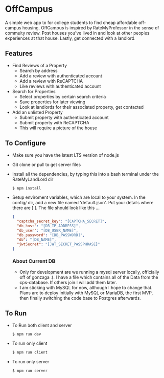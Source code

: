# OffCampus

A simple web app to for college students to find cheap affordable off-campus housing. OffCampus is inspired by RateMyProfessor in the sense of commuity review. Post houses you've lived in and look at other peoples experiences at that house. Lastly, get connected with a landlord.

## Features

- Find Reviews of a Property
  - Search by address
  - Add a review with authenticated account
  - Add a review with ReCAPTCHA
  - Like reviews with authenticated account
- Search for Properties
  - Select properties by certain search criteria
  - Save properties for later viewing
  - Look at landlords for their associated property, get contacted
- Add an unlisted Property
  - Submit property with authenticated account
  - Submit property with ReCAPTCHA
  - This will require a picture of the house

## To Configure

- Make sure you have the latest LTS version of node.js
- Git clone or pull to get server files
- Install all the dependencies, by typing this into a bash terminal under the RateMyLandLord dir

  ```s
  $ npm install
  ```

- Setup enviroment variables, which are local to your system. In the config/ dir, add a new file named 'default.json'. Put your details where there are [ ]. The file should look like this ...

  ```json
  {
    "captcha_secret_key": "[CAPTCHA_SECRET]",
    "db_host": "[DB_IP_ADDRESS]",
    "db_user": "[DB_USER_NAME]",
    "db_password": "[DB_PASSWORD]",
    "db": "[DB_NAME]",
    "jwtSecret": "[JWT_SECRET_PASSPHRASE]"
  }
  ```

  ### About Current DB

  - Only for development are we running a mysql server locally, officially off of gonzaga :). I have a file which contains all of the Data from the cps-database. If others join I will add them later.
  - I am sticking with MySQL for now, although I hope to change that. Plans are to deploy initially with MySQL or MariaDB, the first MVP, then finally switching the code base to Postgres afterwards.

## To Run

- To Run both client and server

  ```s
  $ npm run dev
  ```

- To run only client

  ```s
  $ npm run client
  ```

- To run only server

  ```s
  $ npm run server
  ```
